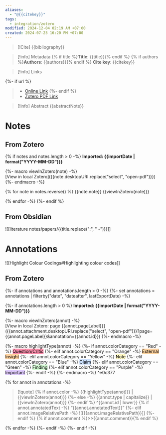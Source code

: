 ```yaml
---
aliases:
  - "@{{citekey}}"
tags:
  - integration/zotero
modified: 2024-12-04 02:19 AM +07:00
created: 2024-07-23 16:20 PM +07:00
---
```

> [!Cite]
> {{bibliography}}

> [!info] Metadata
> {% if title %}**Title**: {{title}}{% endif %}
> {% if authors %}**Authors**: {{authors}}{% endif %}
> **Cite key**: {{citekey}}

>[!info] Links
>
{%- if url %}
> - [Online Link]({{url}})
{%- endif %}
> - [Zotero PDF Link]({{desktopURI}})

> [!info] Abstract
> {{abstractNote}}

# Notes
## From Zotero
{% if notes and notes.length > 0 -%}
**Imported: {{importDate | format("YYYY-MM-DD")}}**

{%- macro viewInZotero(note) -%}  
[View in local Zotero]({{note.desktopURI.replace("select", "open-pdf")}})
{%- endmacro -%}

{% for note in notes.reverse() %}
{{note.note}}
{{viewInZotero(note)}}

{% endfor -%}
{%- endif %}
## From Obsidian
![[literature notes/papers/{{title.replace(":", " -")}}]]
# Annotations
![[Highlight Colour Codings#Highlighting colour codes]]
## From Zotero
{%- if annotations and annotations.length > 0 -%}
{%- set annotations = annotations | filterby("date", "dateafter", lastExportDate) -%}

{%- if annotations.length > 0 %}
**Imported: {{importDate | format("YYYY-MM-DD")}}**

{%- macro viewInZotero(annot) -%}  
[View in local Zotero: page {{annot.pageLabel}}]({{annot.attachment.desktopURI.replace("select", "open-pdf")}}?page={{annot.pageLabel}}&annotation={{annot.id}})
{%- endmacro -%}

{%- macro highlightType(annot) -%}
{%- if annot.colorCategory == "Red" -%}
<mark style="background: #FF5582A6;">Question/Critic</mark>
{%- elif annot.colorCategory == "Orange" -%}
<mark style="background: #FFB86CA6;">External Insight</mark>
{%- elif annot.colorCategory == "Yellow" -%}
<mark style="background: #FFF3A3A6;">Note</mark>
{%- elif annot.colorCategory == "Blue" -%}
<mark style="background: #ADCCFFA6;">Claim</mark>
{%- elif annot.colorCategory == "Green" -%}
<mark style="background: #BBFABBA6;">Finding</mark>
{%- elif annot.colorCategory == "Purple" -%}
<mark style="background: #D2B3FFA6;">Important</mark>
{%- endif -%}
{%- endmacro -%} ^e0c377

{% for annot in annotations -%}

>[!quote] {% if annot.color -%}
{{highlightType(annot)}} | {{viewInZotero(annot)}} 
{%- else -%}
{{annot.type | capitalize}} | {{viewInZotero(annot)}}
{%- endif %} ^{{annot.id | lower}}
{% if annot.annotatedText -%}
>“{{annot.annotatedText}}”
{%- elif annot.imageRelativePath -%}
>![[{{annot.imageRelativePath}}]]
{%- endif %}
{% if annot.comment %}>>{{annot.comment}}{% endif %}

{% endfor -%}
{%- endif -%}
{%- endif -%}
